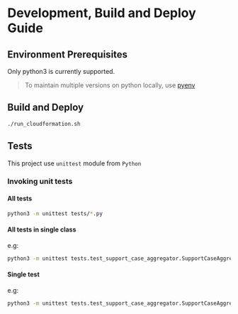# Development, Build and Deploy Guide

## Environment Prerequisites
Only python3 is currently supported.

> To maintain multiple versions on python locally, use [pyenv](https://github.com/pyenv/pyenv)

## Build and Deploy
```bash
./run_cloudformation.sh
```

## Tests
This project use `unittest` module from `Python`

### Invoking unit tests

#### All tests
```bash
python3 -m unittest tests/*.py
```

#### All tests in single class
e.g:
```bash
python3 -m unittest tests.test_support_case_aggregator.SupportCaseAggregator
```

#### Single test
e.g:
```bash
python3 -m unittest tests.test_support_case_aggregator.SupportCaseAggregator.test_get_all_existing_cases
```
